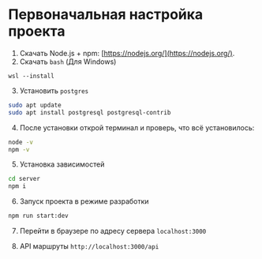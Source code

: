 # Первоначальная настройка проекта

1. Скачать Node.js + npm: [https://nodejs.org/](https://nodejs.org/).
2. Скачать `bash` (Для Windows)
```
wsl --install
```
3. Установить `postgres`
```bash
sudo apt update
sudo apt install postgresql postgresql-contrib
```
4. После установки открой терминал и проверь, что всё установилось:
```bash
node -v
npm -v
```
5. Установка зависимостей
```bash
cd server
npm i
```
6. Запуск проекта в режиме разработки
```bash
npm run start:dev
```
7. Перейти в браузере по адресу сервера `localhost:3000`

8. API маршруты
 `http://localhost:3000/api`
 
